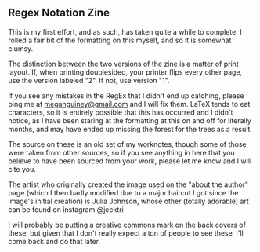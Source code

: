 ## Regex Notation Zine


This is my first effort, and as such, has taken quite a while to complete. I rolled a fair bit of the formatting on this myself, and so it is somewhat clumsy.

The distinction between the two versions of the zine is a matter of print layout. If, when printing doublesided, your printer flips every other page, use the version labeled "2". If not, use version "1".

If you see any mistakes in the RegEx that I didn't end up catching, please ping me at meganguiney@gmail.com and I will fix them. LaTeX tends to eat characters, so it is entirely possible that this has occurred and I didn't notice, as I have been staring at the formatting at this on and off for literally months, and may have ended up missing the forest for the trees as a result.

The source on these is an old set of my worknotes, though some of those were taken from other sources, so if you see anything in here that you believe to have been sourced from your work, please let me know and I will cite you.

The artist who originally created the image used on the "about the author" page (which I then badly modified due to a major haircut I got since the image's initial creation) is Julia Johnson, whose other (totally adorable) art can be found on instagram @jeektri

I will probably be putting a creative commons mark on the back covers of these, but given that I don't really expect a ton of people to see these, i'll come back and do that later.`
